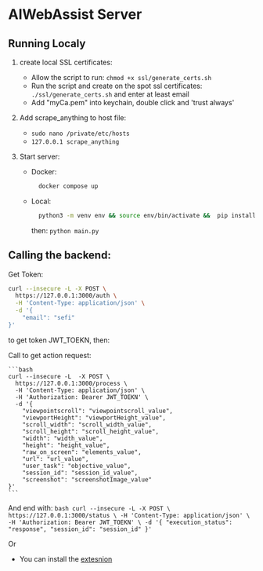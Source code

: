 # AIWebAssist Server


## Running Localy 

1. create local SSL certificates:
    - Allow the script to run: ```chmod +x ssl/generate_certs.sh```
    - Run the script and create on the spot ssl certificates: ```./ssl/generate_certs.sh``` and enter at least email 
    - Add "myCa.pem" into keychain, double click and 'trust always'

2. Add scrape_anything to host file:
    - ```sudo nano /private/etc/hosts```
    - ```127.0.0.1 scrape_anything```

3. Start server:

    - Docker:
      ```bash
        docker compose up
      ```
    - Local:
      ```bash
        python3 -m venv env && source env/bin/activate &&  pip install -r requirements.txt
      ```
      then:
      ```python main.py```

## Calling the backend:

Get Token:

  ```bash
  curl --insecure -L -X POST \
    https://127.0.0.1:3000/auth \
    -H 'Content-Type: application/json' \
    -d '{
      "email": "sefi"
  }'
  ```
to get token JWT_TOEKN, then:

Call to get action request:

    ```bash
    curl --insecure -L  -X POST \
      https://127.0.0.1:3000/process \
      -H 'Content-Type: application/json' \
      -H 'Authorization: Bearer JWT_TOEKN' \
      -d '{
        "viewpointscroll": "viewpointscroll_value",
        "viewportHeight": "viewportHeight_value",
        "scroll_width": "scroll_width_value",
        "scroll_height": "scroll_height_value",
        "width": "width_value",
        "height": "height_value",
        "raw_on_screen": "elements_value",
        "url": "url_value",
        "user_task": "objective_value",
        "session_id": "session_id_value",
        "screenshot": "screenshotImage_value"
    }'
    ```

  And end with:
    ```bash
    curl --insecure -L -X POST \
      https://127.0.0.1:3000/status \
      -H 'Content-Type: application/json' \
      -H 'Authorization: Bearer JWT_TOEKN' \
      -d '{
        "execution_status": "response",
        "session_id": "session_id"
    }'
    ```

Or 
  - You can install the [extesnion](https://github.com/AIWebAssist/AIWebAssistExtension)
